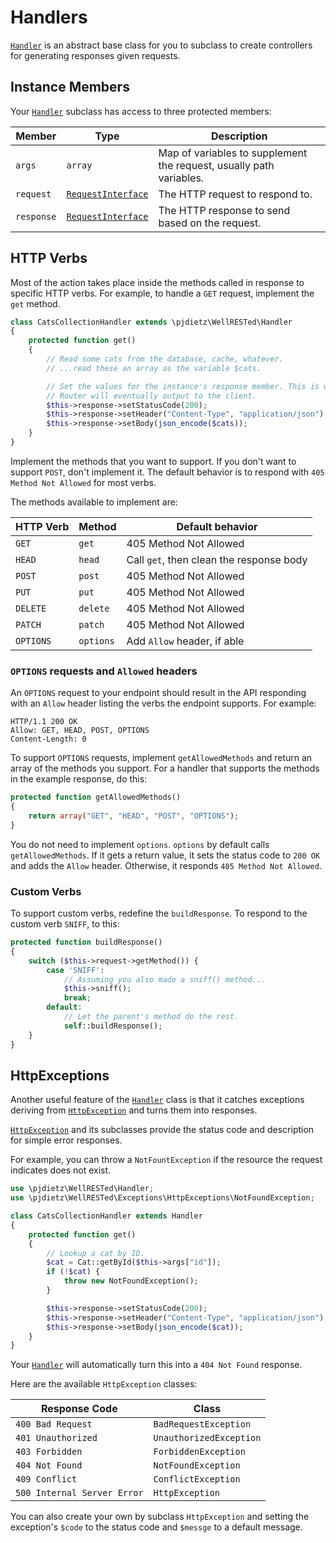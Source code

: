 # Handlers


[`Handler`](../src/pjdietz/WellRESTed/Handler.php) is an abstract base class for you to subclass to create controllers for generating responses given requests.

## Instance Members

Your [`Handler`](../src/pjdietz/WellRESTed/Handler.php) subclass has access to three protected members:

Member     | Type | Description
---------- | ---- | -----------
`args`     | `array` | Map of variables to supplement the request, usually path variables.
`request`  | [`RequestInterface`](../src/pjdietz/WellRESTed/Interfaces/RequestInterface.php) | The HTTP request to respond to.
`response` | [`RequestInterface`](../src/pjdietz/WellRESTed/Interfaces/ResponseInterface.php) | The HTTP response to send based on the request.


## HTTP Verbs

Most of the action takes place inside the methods called in response to specific HTTP verbs. For example, to handle a `GET` request, implement the `get` method.

```php
class CatsCollectionHandler extends \pjdietz\WellRESTed\Handler
{
    protected function get()
    {
        // Read some cats from the database, cache, whatever.
        // ...read these an array as the variable $cats.

        // Set the values for the instance's response member. This is what the
        // Router will eventually output to the client.
        $this->response->setStatusCode(200);
        $this->response->setHeader("Content-Type", "application/json");
        $this->response->setBody(json_encode($cats));
    }
}
```

Implement the methods that you want to support. If you don't want to support `POST`, don't implement it. The default behavior is to respond with `405 Method Not Allowed` for most verbs.

The methods available to implement are:

HTTP Verb | Method    | Default behavior
--------- | --------- | ----------------------
`GET`     | `get`     | 405 Method Not Allowed
`HEAD`    | `head`    | Call `get`, then clean the response body
`POST`    | `post`    | 405 Method Not Allowed
`PUT`     | `put`     | 405 Method Not Allowed
`DELETE`  | `delete`  | 405 Method Not Allowed
`PATCH`   | `patch`   | 405 Method Not Allowed
`OPTIONS` | `options` | Add `Allow` header, if able

### `OPTIONS` requests and `Allowed` headers

An `OPTIONS` request to your endpoint should result in the API responding with an `Allow` header listing the verbs the endpoint supports. For example:

```
HTTP/1.1 200 OK
Allow: GET, HEAD, POST, OPTIONS
Content-Length: 0
```

To support `OPTIONS` requests, implement `getAllowedMethods` and return an array of the methods you support. For a handler that supports the methods in the example response, do this:

```php
protected function getAllowedMethods()
{
    return array("GET", "HEAD", "POST", "OPTIONS");
}
```

You do not need to implement `options`. `options` by default calls `getAllowedMethods`. If it gets a return value, it sets the status code to `200 OK` and adds the `Allow` header. Otherwise, it responds `405 Method Not Allowed`.

### Custom Verbs

To support custom verbs, redefine the `buildResponse`. To respond to the custom verb `SNIFF`, to this:

```php
protected function buildResponse()
{
    switch ($this->request->getMethod()) {
        case 'SNIFF':
            // Assuming you also made a sniff() method...
            $this->sniff();
            break;
        default:
            // Let the parent's method do the rest.
            self::buildResponse();
    }
}
```

## HttpExceptions

Another useful feature of the [`Handler`](../src/pjdietz/WellRESTed/Handler.php) class is that it catches exceptions deriving from [`HttpException`](../src/pjdietz/WellRESTed/Exceptions/HttpExceptions) and turns them into responses.

[`HttpException`](../src/pjdietz/WellRESTed/Exceptions/HttpExceptions) and its subclasses provide the status code and description for simple error responses.

For example, you can throw a `NotFountException` if the resource the request indicates does not exist.


```php
use \pjdietz\WellRESTed\Handler;
use \pjdietz\WellRESTed\Exceptions\HttpExceptions\NotFoundException;

class CatsCollectionHandler extends Handler
{
    protected function get()
    {
        // Lookup a cat by ID.
        $cat = Cat::getById($this->args["id"]);
        if (!$cat) {
            throw new NotFoundException();
        }

        $this->response->setStatusCode(200);
        $this->response->setHeader("Content-Type", "application/json");
        $this->response->setBody(json_encode($cat));
    }
}
```

Your [`Handler`](../src/pjdietz/WellRESTed/Handler.php) will automatically turn this into a `404 Not Found` response.

Here are the available `HttpException` classes:

Response Code               | Class
--------------------------- | -----------------------
`400 Bad Request`           | `BadRequestException`
`401 Unauthorized`          | `UnauthorizedException`
`403 Forbidden`             | `ForbiddenException`
`404 Not Found`             | `NotFoundException`
`409 Conflict`              | `ConflictException`
`500 Internal Server Error` | `HttpException`

You can also create your own by subclass `HttpException` and setting the exception's `$code` to the status code and `$messge` to a default message.
